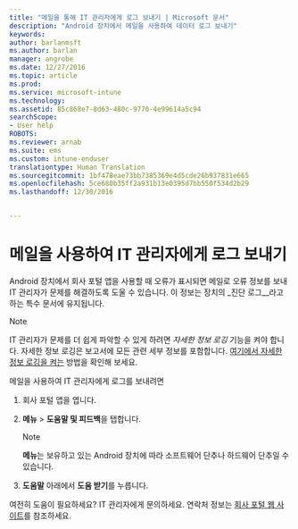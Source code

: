 ```yaml
---
title: "메일을 통해 IT 관리자에게 로그 보내기 | Microsoft 문서"
description: "Android 장치에서 메일을 사용하여 데이터 로그 보내기"
keywords: 
author: barlanmsft
ms.author: barlan
manager: angrobe
ms.date: 12/27/2016
ms.topic: article
ms.prod: 
ms.service: microsoft-intune
ms.technology: 
ms.assetid: 85c868e7-8d63-480c-9770-4e99614a5c94
searchScope:
- User help
ROBOTS: 
ms.reviewer: arnab
ms.suite: ems
ms.custom: intune-enduser
translationtype: Human Translation
ms.sourcegitcommit: 1bf478eae73bb7385369e4d5cde26b937831e665
ms.openlocfilehash: 5ce680b35ff2a931b13e0395d7bb550f534d2b29
ms.lasthandoff: 12/30/2016


---
```



# <a name="send-logs-to-your-it-admin-using-email"></a>메일을 사용하여 IT 관리자에게 로그 보내기

Android 장치에서 회사 포털 앱을 사용할 때 오류가 표시되면 메일로 오류 정보를 보내 IT 관리자가 문제를 해결하도록 도울 수 있습니다. 이 정보는 장치의 _진단 로그__라고 하는 특수 문서에 유지됩니다.

> [!Note]
> IT 관리자가 문제를 더 쉽게 파악할 수 있게 하려면 _자세한 정보 로깅_ 기능을 켜야 합니다. 자세한 정보 로깅은 보고서에 모든 관련 세부 정보를 포함합니다. [여기에서 자세한 정보 로깅을 켜는](use-verbose-logging-to-help-your-it-administrator-fix-device-issues-android.md) 방법을 확인해 보세요.

메일을 사용하여 IT 관리자에게 로그를 보내려면

1.  회사 포털 앱을 엽니다.

2.  **메뉴** >  **도움말 및 피드백**을 탭합니다.

    > [!NOTE]
    > **메뉴**는 보유하고 있는 Android 장치에 따라 소프트웨어 단추나 하드웨어 단추일 수 있습니다.

3.  **도움말** 아래에서 **도움 받기**를 누릅니다.

여전히 도움이 필요하세요? IT 관리자에게 문의하세요. 연락처 정보는 [회사 포털 웹 사이트](http://portal.manage.microsoft.com)를 참조하세요.

